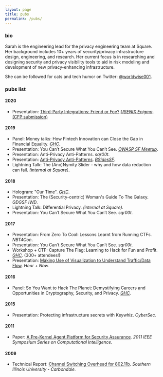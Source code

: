 ```yaml
---
layout: page
title: pubs
permalink: /pubs/
---
```


### bio

Sarah is the engineering lead for the privacy engineering team at Square. Her background includes 10+ years of security/privacy infrastructure design, engineering, and research. Her current focus is in researching and designing security and privacy visibility tools to aid in risk modeling and development of new privacy-enhancing infrastructure.

She can be followed for cats and tech humor on Twitter: [@worldwise001](https://www.twitter.com/worldwise001).

### pubs list

#### 2020

* Presentation: [Third-Party Integrations: Friend or Foe?](https://www.youtube.com/watch?v=yrfQeVaLWws) _[USENIX Enigma](https://www.usenix.org/enigma)_. [(CFP submission)](/cfp/enigma2020)

#### 2019

* Panel: Money talks: How Fintech Innovation can Close the Gap in Financial Equality. _[GHC](https://ghc.anitab.org/)_.
* Presentation: You Can’t Secure What You Can’t See. _[OWASP SF Meetup](https://www.meetup.com/Bay-Area-OWASP/)_.
* Presentation: Anti-Privacy Anti-Patterns. _sqr00t_.
* Presentation: [Anti-Privacy Anti-Patterns](https://www.youtube.com/watch?v=JVcT58mBUPk). _[BSidesSF](https://www.bsidessf.org)_.
* Lightning Talk: The (Ano)Nymity Slider - why and how data redaction can fail. _(internal at Square)_.

#### 2018

* Hologram: "Our Time". _[GHC](https://ghc.anitab.org/)_.
* Presentation: The (Security-centric) Woman's Guide To The Galaxy. _GDGSF IWD_.
* Lightning Talk: Differential Privacy. _(internal at Square)_.
* Presentation: You Can’t Secure What You Can’t See. _sqr00t_.

#### 2017

* Presentation: From Zero To Cool: Lessons Learnt from Running CTFs. _NBT4Con_.
* Presentation: You Can’t Secure What You Can’t See. _sqr00t_.
* Workshop + CTF: Capture The Flag: Learning to Hack for Fun and Profit. _[GHC](https://ghc.anitab.org/)_. (300+ attendees!)
* Presentation: [Making Use of Visualization to Understand Traffic/Data Flow](https://youtu.be/hA1smSc0y1A). _Hear + Now_.

#### 2016

* Panel: So You Want to Hack The Planet: Demystifying Careers and Opportunities in Cryptography, Security, and Privacy. _[GHC](https://ghc.anitab.org/)_.

#### 2015

* Presentation: Protecting infrastructure secrets with Keywhiz. _CyberSec_.

#### 2011
* Paper: [A Pre-Kernel Agent Platform for Security Assurance](https://ieeexplore.ieee.org/abstract/document/5953619). _2011 IEEE Symposium Series on Computational Intelligence_.

#### 2009
* Technical Report: [Channel Switching Overhead for 802.11b](/papers/80211-channel-switching.pdf). _Southern Illinois University - Carbondale_.
